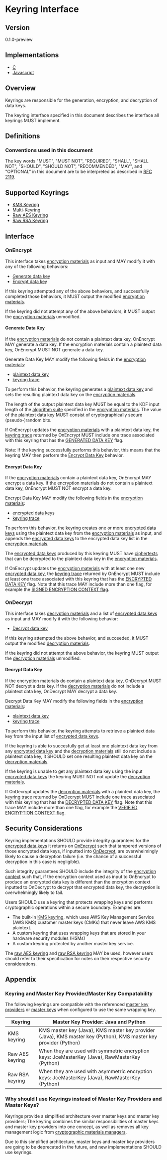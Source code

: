 # Keyring Interface

## Version

0.1.0-preview

## Implementations

- [C](https://github.com/aws/aws-encryption-sdk-c/blob/master/source/materials.c)
- [Javascript](https://github.com/awslabs/aws-encryption-sdk-javascript/blob/master/modules/material-management/src/keyring.ts)

## Overview

Keyrings are responsible for the generation, encryption, and decryption of data keys.

The keyring interface specified in this document describes the interface all keyrings MUST implement.

## Definitions

### Conventions used in this document

The key words "MUST", "MUST NOT", "REQUIRED", "SHALL", "SHALL NOT", "SHOULD", "SHOULD NOT", "RECOMMENDED", "MAY", and "OPTIONAL"
in this document are to be interpreted as described in [RFC 2119](https://tools.ietf.org/html/rfc2119).

## Supported Keyrings

- [KMS Keyring](#kms-keyring.md)
- [Multi-Keyring](#multi-keyring.md)
- [Raw AES Keyring](#raw-aes-keyring.md)
- [Raw RSA Keyring](#raw-rsa-keyring.md)

## Interface

### OnEncrypt

This interface takes [encryption materials](#structures.md#encryption-materials) as input
and MAY modify it with any of the following behaviors:

- [Generate data key](#generate-data-key)
- [Encrypt data key](#encrypt-data-key)

If this keyring attempted any of the above behaviors, and successfully completed those behaviors,
it MUST output the modified [encryption materials](#structures.md#encryption-materials).

If the keyring did not attempt any of the above behaviors, it MUST output the
[encryption materials](#structures.md#encryption-materials) unmodified.

#### Generate Data Key

If the [encryption materials](#structures.md#encryption-materials) do not contain a plaintext data key,
OnEncrypt MAY generate a data key.
If the encryption materials contain a plaintext data key, OnEncrypt MUST NOT generate a data key.

Generate Data Key MAY modify the following fields in the [encryption materials](#structures.md#encryption-materials):

- [plaintext data key](#structures.md#plaintext-data-key)
- [keyring trace](#structures.md#keyring-trace)

To perform this behavior, the keyring generates a [plaintext data key](#structures.md#plaintext-data-key)
and sets the resulting plaintext data key on the [encryption materials](#structures.md#encryption-materials).

The length of the output plaintext data key MUST be equal to the KDF input length of the [algorithm suite](#algorithm-suites.md)
specified in the [encryption materials](#structures.md#encryption-materials).
The value of the plaintext data key MUST consist of cryptographically secure (pseudo-)random bits.

If OnEncrypt updates the [encryption materials](#data-structure.md#encryption-materials) with a plaintext data key,
the [keyring trace](#structures.md#keyring-trace) returned by OnEncrypt MUST include one trace
associated with this keyring that has the [GENERATED DATA KEY](#structures.md#generated-data-key) flag.

Note: If the keyring successfully performs this behavior, this means that the keyring MAY then
perform the [Encrypt Data Key](#encrypt-data-key) behavior.

#### Encrypt Data Key

If the [encryption materials](#structures.md#encryption-materials) contain a plaintext data key,
OnEncrypt MAY encrypt a data key.
If the encryption materials do not contain a plaintext data key, OnEncrypt MUST NOT encrypt a data key.

Encrypt Data Key MAY modify the following fields in the [encryption materials](#structures.md#encryption-materials):

- [encrypted data keys](#structures.md#encrypted-data-keys)
- [keyring trace](#structures.md#keyring-trace)

To perform this behavior, the keyring creates one or more [encrypted data keys](#structures.md#encrypted-data-key)
using the plaintext data key from the [encryption materials](#structures.md#encryption-materials) as input,
and appends the [encrypted data keys](#structures.md#encrypted-data-key) to the encrypted data key list
in the [encryption materials](#structures.md#encryption-materials).

The [encrypted data keys](#structures.md#encrypted-data-key) produced by this keyring MUST
have [ciphertexts](#structures.md#ciphertext) that can be decrypted to the plaintext data key in the
[encryption materials](#structures.md#encryption-materials).

If OnEncrypt updates the [encryption materials](#data-structure.md#encryption-materials) with at least
one new [encrypted data key](#structures.md#encrypted-data-key),
the [keyring trace](#structures.md#keyring-trace) returned by OnEncrypt MUST include at least one trace
associated with this keyring that has the [ENCRYPTED DATA KEY](#structures.md#encrypted-data-key) flag.
Note that this trace MAY include more than one flag,
for example the [SIGNED ENCRYPTION CONTEXT flag](#structures.md#signed-encryption-context).

### OnDecrypt

This interface takes [decryption materials](#structures.md#decryption-materials) and
a list of [encrypted data keys](#structures.md#encrypted-data-key) as input and
MAY modify it with the following behavior:

- [Decrypt data key](#decrypt-data-key)

If this keyring attempted the above behavior, and succeeded, it MUST output the modified [decryption materials](#structures.md#decryption-materials).

If the keyring did not attempt the above behavior,
the keyring MUST output the [decryption materials](#structures.md#decryption-materials) unmodified.

#### Decrypt Data Key

If the encryption materials do contain a plaintext data key, OnDecrypt MUST NOT decrypt a data key.
If the [decryption materials](#structures.md#decryption-materials) do not include a plaintext data key,
OnDecrypt MAY decrypt a data key.

Decrypt Data Key MAY modify the following fields in the [encryption materials](#structures.md#encryption-materials):

- [plaintext data key](#structures.md#plaintext-data-key)
- [keyring trace](#structures.md#keyring-trace)

To perform this behavior, the keyring attempts to retrieve a plaintext data key from the input list
of [encrypted data keys](#structures.md#encrypted-data-key).

If the keyring is able to succesfully get at least one plaintext data key from any [encrypted data key](#structures.md#encrypted-data-key)
and the [decryption materials](#structures.md#decryption-materials) still do not include a plaintext data key,
it SHOULD set one resulting plaintext data key on the [decryption materials](#structures.md#decryption-materials).

If the keyring is unable to get any plaintext data key using the input [encrypted data keys](#structures.md#encrypted-data-key)
the keyring MUST NOT not update the [decryption materials](#structures.md#decryption-materials).

If OnDecrypt updates the [decryption materials](#data-structure.md#decryption-materials) with a plaintext data key,
the [keyring trace](#structures.md#keyring-trace) returned by OnDecrypt MUST include one trace
associated with this keyring that has the [DECRYPTED DATA KEY](#structures.md#encrypted-data-key) flag.
Note that this trace MAY include more than one flag, for example the [VERIFIED ENCRYPTION CONTEXT flag](#structures.md#verified-encryption-context).

## Security Considerations

Keyring implementations SHOULD provide integrity guarantees for the [encrypted data keys](#structures.md#encrypted-data-key)
it returns on [OnEncrypt](#onencrypt) such that tampered versions of those encrypted data keys,
if inputted into [OnDecrypt](#ondecrypt), are overwhelmingly likely to cause a decryption failure
(i.e. the chance of a successful decryption in this case is negligible).

Such integrity guarantees SHOULD include the integrity of the [encryption context](#structures.md#encryption-context)
such that, if the encryption context used as input to OnEncrypt to produce an encrypted data key is
different than the encryption context inputted to OnDecrypt to decrypt that encrypted data key,
the decryption is overwhelmingly likely to fail.

Users SHOULD use a keyring that protects wrapping keys and performs cryptographic operations within a secure boundary.
Examples are:

- The built-in [KMS keyring](#kms-keyring.md),
  which uses AWS Key Management Service (AWS KMS) customer master keys (CMKs) that never leave AWS KMS plaintext.
- A custom keyring that uses wrapping keys that are stored in your hardware security modules (HSMs)
- A custom keyring protected by another master key service.

The [raw AES keyring](#raw-aes-keyring.md) and [raw RSA keyring](#raw-aes-keyring) MAY be used,
however users should refer to their specification for notes on their respective security considerations.

## Appendix

### Keyring and Master Key Provider/Master Key Compatability

The following keyrings are compatible with the referenced [master key providers](#master-key-provider.md) or
[master keys](#master-key.md) when configured to use the same wrapping key.

| Keyring         | Master Key Provider: Java and Python                                                                             |
|-----------------|------------------------------------------------------------------------------------------------------------------|
| KMS keyring     | KMS master key (Java), KMS master key provider (Java), KMS master key (Python), KMS master key provider (Python) |
| Raw AES keyring | When they are used with symmetric encryption keys: JceMasterKey (Java), RawMasterKey (Python)                    |
| Raw RSA keyring | When they are used with asymmetric encryption keys: JceMasterKey (Java), RawMasterKey (Python)                   |

### Why should I use Keyrings instead of Master Key Providers and Master Keys?

Keyrings provide a simplified architecture over master keys and master key providers;
The keyring combines the similar responsibilities of master keys and master key providers into one concept,
as well as removes all key management logic from [cryptographic materials managers](#cmm-interface.md).

Due to this simplified architecture, master keys and master key providers are going to be deprecated in the future,
and new implementations SHOULD use keyrings.
